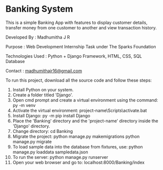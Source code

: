 # Banking System

This is a simple Banking App with features to display customer details, transfer money from one customer to another and view transaction history.

Developed By : Madhumitha J R

Purpose : Web Development Internship Task under The Sparks Foundation

Technologies Used : Python + Django Framework, HTML, CSS, SQL Database

Contact : madhumithajr16@gmail.com

To run this project, download all the source code and follow these steps:
  1. Install Python on your system.
  2. Create a folder titled 'Django'.
  3. Open cmd prompt and create a virtual environment using the command: py -m venv <project-name>
  4. Activate the virtual environment: project-name\Scripts\activate.bat
  5. Install Django: py -m pip install Django
  6. Place the 'Banking' directory and the 'project-name' directory inside the 'Django' directory.
  7. Change directory: cd Banking
  8. Migrate the project: python manage.py makemigrations
                          python manage.py migrate
  9. To load sample data into the database from fixtures, use: python manage.py loaddata sampledata.json
  10. To run the server: python manage.py runserver
  11. Open your web browser and go to: localhost:8000/Banking/index
  
